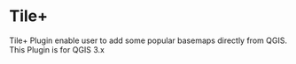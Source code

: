 # Tile+
Tile+ Plugin enable user to add some popular basemaps directly from QGIS. This Plugin is for QGIS 3.x
